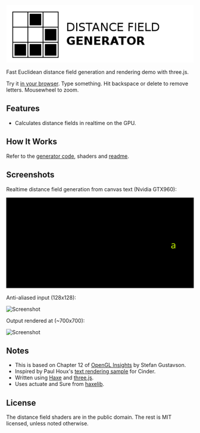 ![Project logo](screenshots/webgl_distance_fields_logo.png?raw=true "WebGL Distance Fields Logo")

Fast Euclidean distance field generation and rendering demo with three.js.

Try it [in your browser](http://tw1ddle.github.io/WebGL-Distance-Fields/). Type something. Hit backspace or delete to remove letters. Mousewheel to zoom.
	
## Features ##
* Calculates distance fields in realtime on the GPU.

## How It Works ##

Refer to the [generator code](https://github.com/Tw1ddle/WebGL-Distance-Fields/blob/master/sdf/generator/SDFMaker.hx), shaders and [readme](https://github.com/Tw1ddle/WebGL-Distance-Fields/tree/master/sdf). 

## Screenshots ##

Realtime distance field generation from canvas text (Nvidia GTX960):

![Screenshot](https://github.com/Tw1ddle/WebGL-Distance-Fields/blob/master/screenshots/realtime.gif?raw=true "WebGL Distance Fields Realtime Screenshot")

Anti-aliased input (128x128):

![Screenshot](https://github.com/Tw1ddle/WebGL-Distance-Fields/blob/master/screenshots/screenshot1.png?raw=true "WebGL Distance Fields Screenshot 1")

Output rendered at (~700x700):

![Screenshot](https://github.com/Tw1ddle/WebGL-Distance-Fields/blob/master/screenshots/screenshot2.png?raw=true "WebGL Distance Fields Screenshot 2")
	
## Notes ##
* This is based on Chapter 12 of [OpenGL Insights](http://openglinsights.com/) by Stefan Gustavson.
* Inspired by Paul Houx's [text rendering sample](https://github.com/paulhoux/Cinder-Samples) for Cinder.
* Written using [Haxe](http://haxe.org/) and [three.js](http://threejs.org/).
* Uses actuate and Sure from [haxelib](http://lib.haxe.org/).

## License ##
The distance field shaders are in the public domain. The rest is MIT licensed, unless noted otherwise.